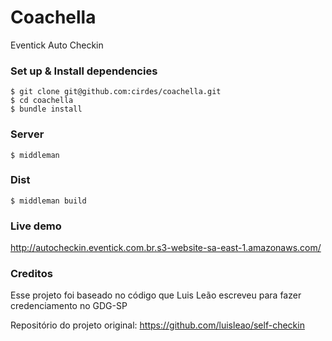 Coachella
=========

Eventick Auto Checkin


### Set up & Install dependencies

```
$ git clone git@github.com:cirdes/coachella.git
$ cd coachella
$ bundle install
```

### Server

```
$ middleman
```

### Dist

```
$ middleman build

```

### Live demo
http://autocheckin.eventick.com.br.s3-website-sa-east-1.amazonaws.com/

### Creditos
Esse projeto foi baseado no código que Luis Leão escreveu para fazer credenciamento no GDG-SP

Repositório do projeto original: https://github.com/luisleao/self-checkin
